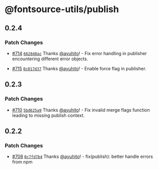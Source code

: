 # @fontsource-utils/publish

## 0.2.4

### Patch Changes

- [#714](https://github.com/fontsource/fontsource/pull/714) [`662848ac`](https://github.com/fontsource/fontsource/commit/662848acdca35277091fcee6a11a634487df0728) Thanks [@ayuhito](https://github.com/ayuhito)! - Fix error handling in publisher encountering different error objects.

- [#715](https://github.com/fontsource/fontsource/pull/715) [`0c017d37`](https://github.com/fontsource/fontsource/commit/0c017d378fdb35eb46e467017ae0d7baee2422ff) Thanks [@ayuhito](https://github.com/ayuhito)! - Enable force flag in publisher.

## 0.2.3

### Patch Changes

- [#710](https://github.com/fontsource/fontsource/pull/710) [`5bd625a9`](https://github.com/fontsource/fontsource/commit/5bd625a99daefc6af88eeb5e2d5cd81b9cee144a) Thanks [@ayuhito](https://github.com/ayuhito)! - Fix invalid merge flags function leading to missing publish context.

## 0.2.2

### Patch Changes

- [#708](https://github.com/fontsource/fontsource/pull/708) [`0c7fd7b4`](https://github.com/fontsource/fontsource/commit/0c7fd7b4d688c079cc1ffeccc6ab797a95f69f68) Thanks [@ayuhito](https://github.com/ayuhito)! - fix(publish): better handle errors from npm
